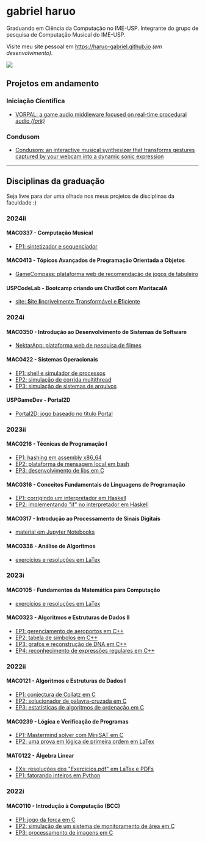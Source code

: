 # gabriel haruo

Graduando em Ciência da Computação no IME-USP. Integrante do grupo de pesquisa de Computação Musical do IME-USP.

Visite meu site pessoal em https://haruo-gabriel.github.io *(em desenvolvimento)*.

<picture>
  <source
    srcset="https://github-readme-stats.vercel.app/api/top-langs/?username=haruo-gabriel&hide_border=false&border_color=3d444d&hide_title=false&hide_progress=false&layout=compact&langs_count=16&theme=transparent&size_weight=0.3&count_weight=0.7"
    media="(prefers-color-scheme: dark)"
  />
  <source
    srcset="https://github-readme-stats.vercel.app/api/top-langs/?username=haruo-gabriel&hide_border=false&border_color=3d444d&hide_title=false&hide_progress=false&layout=compact&langs_count=16&size_weight=0.3&count_weight=0.7"
    media="(prefers-color-scheme: light), (prefers-color-scheme: no-preference)"
  />
  <img src="https://github-readme-stats.vercel.app/api?username=anuraghazra&show_icons=true" />
</picture>

## Projetos em andamento

### Iniciação Científica

- [VORPAL: a game audio middleware focused on real-time procedural audio _(fork)_](https://github.com/haruo-gabriel/vorpal)

### Condusom

- [Condusom: an interactive musical synthesizer that transforms gestures captured by your webcam into a dynamic sonic expression](https://github.com/compmus-ime-usp/condusom)

---

## Disciplinas da graduação

Seja livre para dar uma olhada nos meus projetos de disciplinas da faculdade :)

### 2024ii

#### MAC0337 - Computação Musical

* [EP1: sintetizador e sequenciador](https://github.com/haruo-gabriel/mac0337-ep1-2024ii)

#### MAC0413 - Tópicos Avançados de Programação Orientada a Objetos

* [GameCompass: plataforma web de recomendação de jogos de tabuleiro](https://github.com/haruo-gabriel/gamecompass)

#### USPCodeLab - Bootcamp criando um ChatBot com MaritacaIA

* [site: **S**ite **I**incrivelmente **T**ransformável e **E**ficiente](https://github.com/haruo-gabriel/site)

### 2024i

#### MAC0350 - Introdução ao Desenvolvimento de Sistemas de Software

* [NektarApp: plataforma web de pesquisa de filmes](https://github.com/haruo-gabriel/nektarapp)

#### MAC0422 - Sistemas Operacionais

* [EP1: shell e simulador de processos](https://github.com/haruo-gabriel/mac0422-ep1-2024i)
* [EP2: simulação de corrida multithread](https://github.com/haruo-gabriel/mac0422-ep2-2024i)
* [EP3: simulação de sistemas de arquivos](https://github.com/haruo-gabriel/mac0422-ep3-2024i)

#### USPGameDev - Portal2D

* [Portal2D: jogo baseado no título Portal](https://github.com/haruo-gabriel/portal2d)

### 2023ii

#### MAC0216 - Técnicas de Programação I

* [EP1: hashing em assembly x86_64](https://github.com/haruo-gabriel/mac0216-ep1-2023ii)
* [EP2: plataforma de mensagem local em bash](https://github.com/haruo-gabriel/mac0216-ep2-2023ii)
* [EP3: desenvolvimento de libs em C](https://github.com/haruo-gabriel/mac0216-ep3-2023ii)

#### MAC0316 - Conceitos Fundamentais de Linguagens de Programação

* [EP1: corrigindo um interpretador em Haskell](https://github.com/haruo-gabriel/mac0316-ep1-2023ii)
* [EP2: implementando "if" no interpretador em Haskell](https://github.com/haruo-gabriel/mac0316-ep2-2023ii)

#### MAC0317 - Introdução ao Processamento de Sinais Digitais

* [material em Jupyter Notebooks](https://github.com/haruo-gabriel/mac0317-material-2023ii)

#### MAC0338 - Análise de Algoritmos

* [exercícios e resoluções em LaTex](https://github.com/haruo-gabriel/mac0338-listas-2023ii)

### 2023i

#### MAC0105 - Fundamentos da Matemática para Computação

* [exercícios e resoluções em LaTex](https://github.com/haruo-gabriel/mac0105-exercicios-2023i)

#### MAC0323 - Algoritmos e Estruturas de Dados II

* [EP1: gerenciamento de aeroportos em C++](https://github.com/haruo-gabriel/mac0323-ep1-2023i)
* [EP2: tabela de símbolos em C++](https://github.com/haruo-gabriel/mac0323-ep2-2023i)
* [EP3: grafos e reconstrução de DNA em C++](https://github.com/haruo-gabriel/mac0323-ep3-2023i)
* [EP4: reconhecimento de expressões regulares em C++](https://github.com/haruo-gabriel/mac0323-ep4-2023i)

### 2022ii

#### MAC0121 - Algoritmos e Estruturas de Dados I

* [EP1: conjectura de Collatz em C](https://github.com/haruo-gabriel/mac0121-ep1-2022ii)
* [EP2: solucionador de palavra-cruzada em C](https://github.com/haruo-gabriel/mac0121-ep2-2022ii)
* [EP3: estatísticas de algoritmos de ordenação em C](https://github.com/haruo-gabriel/mac0121-ep3-2022ii)

#### MAC0239 - Lógica e Verificação de Programas

* [EP1: Mastermind solver com MiniSAT em C](https://github.com/haruo-gabriel/mac0239-ep1-2022ii)
* [EP2: uma prova em lógica de primeira ordem em LaTex](https://github.com/haruo-gabriel/mac0239-ep2-2022ii)

#### MAT0122 - Álgebra Linear

* [EXs: resoluções dos "Exercicios.pdf" em LaTex e PDFs](https://github.com/haruo-gabriel/mat0122-exercicios-2022ii)
* [EP1: fatorando inteiros em Python](https://github.com/haruo-gabriel/mat0122-ep1-2022ii)

### 2022i

#### MAC0110 - Introdução à Computação (BCC)

* [EP1: jogo da forca em C](https://github.com/haruo-gabriel/mac0110-ep1-2022i)
* [EP2: simulação de um sistema de monitoramento de área em C](https://github.com/haruo-gabriel/mac0110-ep2-2022i)
* [EP3: processamento de imagens em C](https://github.com/haruo-gabriel/mac0110-ep3-2022i)
